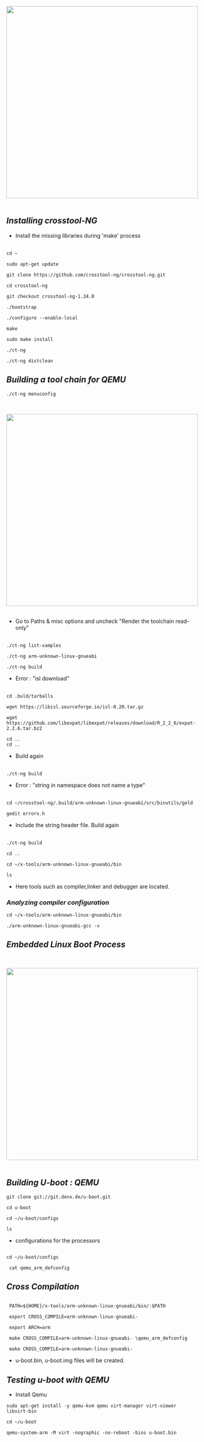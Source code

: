 <img src="https://github.com/Godson-Thomas/Toolchain/blob/master/QEMU.png" width="500">  <br><br>


## _Installing crosstool-NG_

* Install the missing libraries during 'make' process<br><br>

```
cd ~

sudo apt-get update

git clone https://github.com/crosstool-ng/crosstool-ng.git

cd crosstool-ng

git checkout crosstool-ng-1.24.0

./bootstrap

./configure --enable-local

make

sudo make install

```

```
./ct-ng

./ct-ng distclean

```

## _Building a tool chain for QEMU_

```
./ct-ng menuconfig
```
<br>

<img src="https://github.com/Godson-Thomas/Toolchain/blob/master/menuconfig.png" width="500">  <br><br>



* Go to Paths & misc options and uncheck "Render the toolchain read-only"<br><br>

```
./ct-ng list-samples

./ct-ng arm-unknown-linux-gnueabi

./ct-ng build

```

* Error : "isl download" <br><br>
```
cd .buld/tarballs

wget https://libisl.sourceforge.io/isl-0.20.tar.gz

wget https://github.com/libexpat/libexpat/releases/download/R_2_2_6/expat-2.2.6.tar.bz2

cd ..
cd ..

```

* Build again <br><br>

```
./ct-ng build
```

* Error : "string in namespace does not name a type" <br><br>
```
cd ~/crosstool-ng/.build/arm-unknown-linux-gnueabi/src/binutils/gold

gedit errors.h
```
* Include the string header file. Build again <br><br>


```
./ct-ng build

```

```
cd ..

cd ~/x-tools/arm-unknown-linux-gnueabi/bin

ls 
```
* Here tools such as compiler,linker and debugger are located.


### _Analyzing compiler configuration_

```
cd ~/x-tools/arm-unknown-linux-gnueabi/bin

./arm-unknown-linux-gnueabi-gcc -v
```









## _Embedded Linux Boot Process_

<br>

<img src="https://github.com/Godson-Thomas/Toolchain/blob/master/elinuxboot.PNG" width="500">  <br><br>




## _Building U-boot : QEMU_


```
git clone git://git.denx.de/u-boot.git

cd u-boot

cd ~/u-boot/configs

ls 
```
* configurations for the processors
```
 
cd ~/u-boot/configs
 
 cat qemu_arm_defconfig
```
## _Cross Compilation_
```
 
 PATH=${HOME}/x-tools/arm-unknown-linux-gnueabi/bin/:$PATH
 
 export CROSS_COMPILE=arm-unknown-linux-gnueabi-
 
 export ARCH=arm
 
 make CROSS_COMPILE=arm-unknown-linux-gnueabi- \qemu_arm_defconfig
 
 make CROSS_COMPILE=arm-unknown-linux-gnueabi-

```

* u-boot.bin, u-boot.img files will be created.

## _Testing u-boot with QEMU_

* Install Qemu
```
sudo apt-get install -y qemu-kvm qemu virt-manager virt-viewer libvirt-bin
```


```
cd ~/u-boot

qemu-system-arm -M virt -nographic -no-reboot -bios u-boot.bin
```